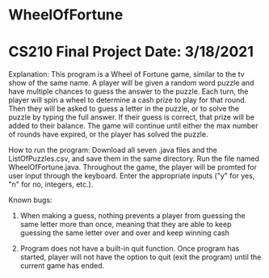 # WheelOfFortune
CS210 Final Project
Date: 3/18/2021
================================================

Explanation:
This program is a Wheel of Fortune game, similar to the tv show of the same name.
A player will be given a random word puzzle and have multiple chances to guess the answer to
the puzzle. Each turn, the player will spin a wheel to determine a cash prize to play for that
round. Then they will be asked to guess a letter in the puzzle, or to solve the puzzle by typing
the full answer. If their guess is correct, that prize will be added to their balance. The game
will continue until either the max number of rounds have expired, or the player has solved the 
puzzle.

How to run the program:
Download all seven .java files and the ListOfPuzzles.csv, and save them in the same directory.
Run the file named WheelOfFortune.java. Throughout the game, the player will be promted for user
input through the keyboard. Enter the appropriate inputs ("y" for yes, "n" for no, integers, etc.).

Known bugs:
1. When making a guess, nothing prevents a player from guessing the same letter more than once, meaning that
they are able to keep guessing the same letter over and over and keep winning cash

2. Program does not have a built-in quit function. Once program has started, player will not have the option 
to quit (exit the program) until the current game has ended.